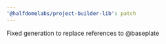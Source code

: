 ```yaml
---
'@halfdomelabs/project-builder-lib': patch
---
```


Fixed generation to replace references to @baseplate
